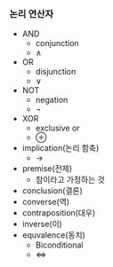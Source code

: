 ### 논리 연산자
+ AND
	+ conjunction
	+ ∧
+ OR
	+ disjunction
	+ ∨
+ NOT
	+ negation
	+ ¬
+ XOR
	+ exclusive or
	+ ⊕
+ implication(논리 함축)
	+ →
+ premise(전제)
	+ 참이라고 가정하는 것
+ conclusion(결론)
+ converse(역)
+ contraposition(대우)
+ inverse(이)
+ equvalence(동치)
	+ Biconditional
	+ ⇔